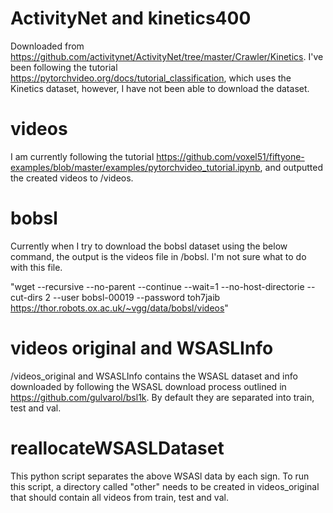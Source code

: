 # ActivityNet and kinetics400
Downloaded from https://github.com/activitynet/ActivityNet/tree/master/Crawler/Kinetics. I've been following the tutorial https://pytorchvideo.org/docs/tutorial_classification, which uses the Kinetics dataset, however, I have not been able to download the dataset. 



# videos
I am currently following the tutorial https://github.com/voxel51/fiftyone-examples/blob/master/examples/pytorchvideo_tutorial.ipynb, and outputted the created videos to /videos.



# bobsl
Currently when I try to download the bobsl dataset using the below command, the output is the videos file in /bobsl. I'm not sure what to do with this file.

"wget --recursive --no-parent --continue --wait=1 --no-host-directorie --cut-dirs 2 --user bobsl-00019 --password toh7jaib https://thor.robots.ox.ac.uk/~vgg/data/bobsl/videos"



# videos original and WSASLInfo
/videos_original and WSASLInfo contains the WSASL dataset and info downloaded by following the WSASL download process outlined in https://github.com/gulvarol/bsl1k. By default they are separated into train, test and val.



# reallocateWSASLDataset
This python script separates the above WSASl data by each sign. To run this script, a directory called "other" needs to be created in videos_original that should contain all videos from train, test and val.